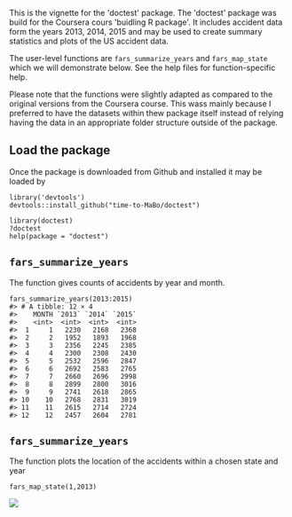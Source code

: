 This is the vignette for the 'doctest' package. The 'doctest' package
was build for the Coursera cours 'buidling R package'. It includes
accident data form the years 2013, 2014, 2015 and may be used to create
summary statistics and plots of the US accident data.

The user-level functions are `fars_summarize_years` and `fars_map_state`
which we will demonstrate below. See the help files for
function-specific help.

Please note that the functions were slightly adapted as compared to the
original versions from the Coursera course. This wass mainly because I
preferred to have the datasets within thew package itself instead of
relying having the data in an appropriate folder structure outside of
the package.

## Load the package

Once the package is downloaded from Github and installed it may be
loaded by

    library('devtools')
    devtools::install_github("time-to-MaBo/doctest")

    library(doctest)
    ?doctest
    help(package = "doctest")

## `fars_summarize_years`

The function gives counts of accidents by year and month.

    fars_summarize_years(2013:2015)
    #> # A tibble: 12 × 4
    #>    MONTH `2013` `2014` `2015`
    #>    <int>  <int>  <int>  <int>
    #>  1     1   2230   2168   2368
    #>  2     2   1952   1893   1968
    #>  3     3   2356   2245   2385
    #>  4     4   2300   2308   2430
    #>  5     5   2532   2596   2847
    #>  6     6   2692   2583   2765
    #>  7     7   2660   2696   2998
    #>  8     8   2899   2800   3016
    #>  9     9   2741   2618   2865
    #> 10    10   2768   2831   3019
    #> 11    11   2615   2714   2724
    #> 12    12   2457   2604   2781

## `fars_summarize_years`

The function plots the location of the accidents within a chosen state
and year

    fars_map_state(1,2013)

![](/tmp/Rtmp9bvE3k/preview-f5d82d386d30.dir/doctest_files/figure-markdown_strict/state-1.png)

